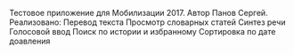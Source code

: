 Тестовое приложение для Мобилизации 2017. Автор Панов Сергей.
Реализовано:
Перевод текста
Просмотр словарных статей
Синтез речи
Голосовой ввод
Поиск по истории и избранному
Сортировка по дате доавления
